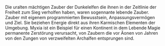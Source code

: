 Die uralten mächtigen Zauber der Dunkelelfen die ihnen in der Zeitlinie der Freiheit zum Sieg verholfen haben, waren sogennante lebende Zauber. Zauber mit eigenem programmierten Bewusstsein, Anpassungsvermögen und Ziel. Sie beziehen Energie direkt aus ihren Karmischen Elementen der Umgebung. Myxia ist ein Beispiel für einen Kontinent in dem Lebende Magie permanente Zerstörung verursacht, von Zaubern die vor Äonen von Jahren von den Zungen von verzweifelten Archalfen entsprungen sind.